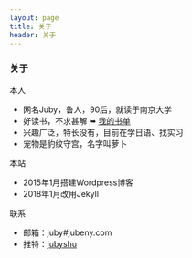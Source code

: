 ```yaml
---
layout: page 
title: 关于
header: 关于
---
```


<h3>关于</h3>

<i class="fa fa-user-o"> </i> 本人
- 网名Juby，鲁人，90后，就读于南京大学
- 好读书，不求甚解 ➥ [我的书单](http://jubeny.com/assets/my_booklist.html)
- 兴趣广泛，特长没有，目前在学日语、找实习
- 宠物是豹纹守宫，名字叫萝卜

<i class="fa fa-folder-o"></i> 本站
- 2015年1月搭建Wordpress博客
- 2018年1月改用Jekyll

<i class="fa fa-paper-plane-o"></i> 联系
- 邮箱：juby#jubeny.com
- 推特：[jubyshu](https://twitter.com/jubyshu)
